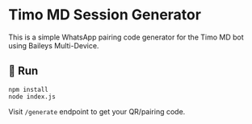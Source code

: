 # Timo MD Session Generator

This is a simple WhatsApp pairing code generator for the Timo MD bot using Baileys Multi-Device.

## 🚀 Run

```
npm install
node index.js
```

Visit `/generate` endpoint to get your QR/pairing code.